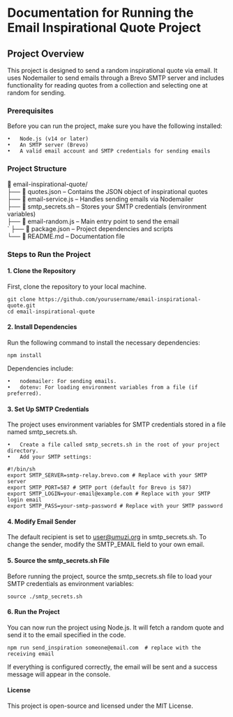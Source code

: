# Documentation for Running the Email Inspirational Quote Project


## Project Overview

This project is designed to send a random inspirational quote via email. It uses Nodemailer to send emails through a Brevo SMTP server and includes functionality for reading quotes from a collection and selecting one at random for sending.

### Prerequisites

Before you can run the project, make sure you have the following installed:

    •	Node.js (v14 or later)
    •	An SMTP server (Brevo)
    •	A valid email account and SMTP credentials for sending emails

### Project Structure

📂 email-inspirational-quote/ <br>
├── 📄 quotes.json – Contains the JSON object of inspirational quotes <br>
├── 📄 email-service.js – Handles sending emails via Nodemailer <br>
├── 📄 smtp_secrets.sh – Stores your SMTP credentials (environment variables) <br>
├── 📄 email-random.js – Main entry point to send the email <br>`
├── 📄 package.json – Project dependencies and scripts <br>
└── 📄 README.md – Documentation file

### Steps to Run the Project

#### 1. Clone the Repository

First, clone the repository to your local machine.

```
git clone https://github.com/yourusername/email-inspirational-quote.git
cd email-inspirational-quote
```

#### 2. Install Dependencies

Run the following command to install the necessary dependencies:

```
npm install
```

Dependencies include:

    •	nodemailer: For sending emails.
    •	dotenv: For loading environment variables from a file (if preferred).

#### 3. Set Up SMTP Credentials

The project uses environment variables for SMTP credentials stored in a file named smtp_secrets.sh.

    •	Create a file called smtp_secrets.sh in the root of your project directory.
    •	Add your SMTP settings:

```
#!/bin/sh
export SMTP_SERVER=smtp-relay.brevo.com # Replace with your SMTP server
export SMTP_PORT=587 # SMTP port (default for Brevo is 587)
export SMTP_LOGIN=your-email@example.com # Replace with your SMTP login email
export SMTP_PASS=your-smtp-password # Replace with your SMTP password
```

#### 4. Modify Email Sender

The default recipient is set to user@umuzi.org in smtp_secrets.sh. To change the sender, modify the SMTP_EMAIL field to your own email.

#### 5. Source the smtp_secrets.sh File

Before running the project, source the smtp_secrets.sh file to load your SMTP credentials as environment variables:

```
source ./smtp_secrets.sh
```

#### 6. Run the Project

You can now run the project using Node.js. It will fetch a random quote and send it to the email specified in the code.

```
npm run send_inspiration someone@email.com  # replace with the receiving email
```

If everything is configured correctly, the email will be sent and a success message will appear in the console.

#### License

This project is open-source and licensed under the MIT License.
